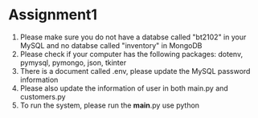 # Assignment1
1. Please make sure you do not have a databse called "bt2102" in your MySQL and no databse called "inventory" in MongoDB
2. Please check if your computer has the following packages: dotenv, pymysql, pymongo, json, tkinter
3. There is a document called .env, please update the MySQL password information
4. Please also update the information of user in both main.py and customers.py
5. To run the system, please run the __main__.py use python
